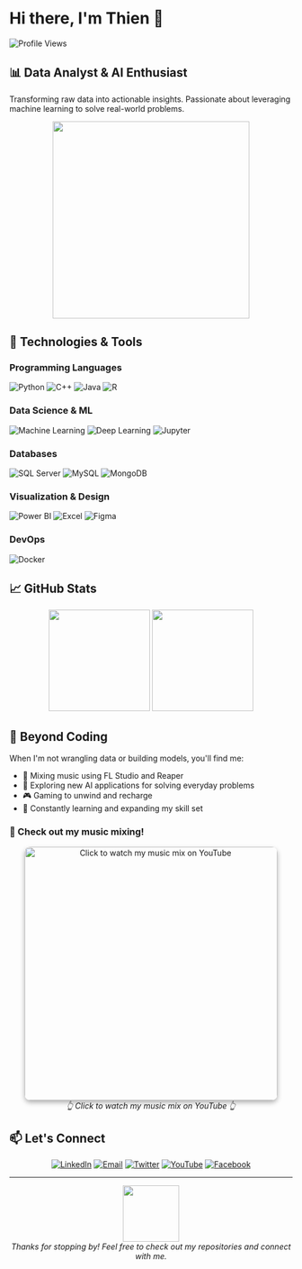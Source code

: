 # Hi there, I'm Thien 👋

![Profile Views](https://komarev.com/ghpvc/?username=thethien8a&color=0e75b6&style=flat)

## 📊 Data Analyst & AI Enthusiast

Transforming raw data into actionable insights. Passionate about leveraging machine learning to solve real-world problems.

<p align="center">
  <img src="https://media.giphy.com/media/v1.Y2lkPTc5MGI3NjExNzZmZDlmZGI0MTY3NTQzZGEwZDJkOTk0ZjBlZTM1NzE1OTBiMmE5NiZlcD12MV9pbnRlcm5hbF9naWZzX2dpZklkJmN0PWc/SWoSkN6DxTszqIKEqv/giphy.gif" width="350">
</p>

## 🔧 Technologies & Tools

### Programming Languages
![Python](https://img.shields.io/badge/-Python-3776AB?style=flat-square&logo=python&logoColor=white)
![C++](https://img.shields.io/badge/-C++-00599C?style=flat-square&logo=c%2B%2B&logoColor=white)
![Java](https://img.shields.io/badge/-Java-ED8B00?style=flat-square&logo=openjdk&logoColor=white)
![R](https://img.shields.io/badge/-R-276DC3?style=flat-square&logo=r&logoColor=white)

### Data Science & ML
![Machine Learning](https://img.shields.io/badge/-Machine%20Learning-FF6F00?style=flat-square&logo=tensorflow&logoColor=white)
![Deep Learning](https://img.shields.io/badge/-Deep%20Learning-005571?style=flat-square&logo=pytorch&logoColor=white)
![Jupyter](https://img.shields.io/badge/-Jupyter-F37626?style=flat-square&logo=jupyter&logoColor=white)

### Databases
![SQL Server](https://img.shields.io/badge/-SQL%20Server-CC2927?style=flat-square&logo=microsoft-sql-server&logoColor=white)
![MySQL](https://img.shields.io/badge/-MySQL-4479A1?style=flat-square&logo=mysql&logoColor=white)
![MongoDB](https://img.shields.io/badge/-MongoDB-47A248?style=flat-square&logo=mongodb&logoColor=white)

### Visualization & Design
![Power BI](https://img.shields.io/badge/-Power%20BI-F2C811?style=flat-square&logo=power-bi&logoColor=black)
![Excel](https://img.shields.io/badge/-Excel-217346?style=flat-square&logo=microsoft-excel&logoColor=white)
![Figma](https://img.shields.io/badge/-Figma-F24E1E?style=flat-square&logo=figma&logoColor=white)

### DevOps
![Docker](https://img.shields.io/badge/-Docker-2496ED?style=flat-square&logo=docker&logoColor=white)

## 📈 GitHub Stats

<p align="center">
  <img height="180em" src="https://github-readme-stats.vercel.app/api?username=thethien8a&show_icons=true&theme=radical&include_all_commits=true&count_private=true"/>
  <img height="180em" src="https://github-readme-stats.vercel.app/api/top-langs/?username=thethien8a&layout=compact&langs_count=8&theme=radical"/>
</p>

## 🎵 Beyond Coding

When I'm not wrangling data or building models, you'll find me:

- 🎹 Mixing music using FL Studio and Reaper
- 🤖 Exploring new AI applications for solving everyday problems
- 🎮 Gaming to unwind and recharge
- 🧠 Constantly learning and expanding my skill set

### 🎵 Check out my music mixing!

<p align="center">
  <a href="https://www.youtube.com/watch?v=FD3IpaEGvFY&t=3s" target="_blank">
    <img src="https://img.youtube.com/vi/FD3IpaEGvFY/0.jpg" width="450" alt="Click to watch my music mix on YouTube" style="border-radius:10px; box-shadow: 0 4px 8px rgba(0,0,0,0.3);">
  </a>
  <br>
  <em>👆 Click to watch my music mix on YouTube 👆</em>
</p>

## 📫 Let's Connect

<p align="center">
  <a href="https://linkedin.com/in/thethien8a" target="_blank"><img src="https://img.shields.io/badge/-LinkedIn-0077B5?style=for-the-badge&logo=linkedin&logoColor=white" alt="LinkedIn"></a>
  <a href="mailto:your.email@example.com" target="_blank"><img src="https://img.shields.io/badge/-Email-D14836?style=for-the-badge&logo=gmail&logoColor=white" alt="Email"></a>
  <a href="https://twitter.com/thethien8a" target="_blank"><img src="https://img.shields.io/badge/-Twitter-1DA1F2?style=for-the-badge&logo=twitter&logoColor=white" alt="Twitter"></a>
  <a href="https://www.youtube.com/@THIENDAYNEHIHI" target="_blank"><img src="https://img.shields.io/badge/-YouTube-FF0000?style=for-the-badge&logo=youtube&logoColor=white" alt="YouTube"></a>
  <a href="https://www.facebook.com/zodra.hidramatic/" target="_blank"><img src="https://img.shields.io/badge/-Facebook-1877F2?style=for-the-badge&logo=facebook&logoColor=white" alt="Facebook"></a>
</p>

---

<p align="center">
  <img src="https://github.com/thethien8a/thethien8a/blob/main/assets/wave.gif?raw=true" width="100">
  <br>
  <em>Thanks for stopping by! Feel free to check out my repositories and connect with me.</em>
</p>

